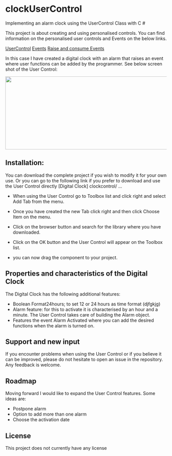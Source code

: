 # clockUserControl
 Implementing an alarm clock using the UserControl Class with C #


This project is about creating and using personalised controls. 
You can find information on the personalised user controls and Events on the below links.

[UserControl](https://docs.microsoft.com/en-us/dotnet/api/system.windows.forms.usercontrol?view=netframework-4.7.2)
[Events](https://docs.microsoft.com/en-us/dotnet/csharp/language-reference/keywords/event) 
[Raise and consume Events](https://docs.microsoft.com/en-us/dotnet/standard/events/how-to-raise-and-consume-events)

In this case I have created a digital clock with an alarm that raises an event where user functions can be added by the programmer. See below screen shot of the User Control:

<p align="center">
  <img width="508" height="228" src="https://github.com/miquelpaucasesnoves/clockUserControl/blob/main/screenshots/screenshot.png">
</p>


## Installation: 

You can download the complete project if you wish to modify it for your own use.
Or you can go to the following link if you prefer to download and use the User Control directly [Digital Clock] clockcontrol/ …

- When using the User Control go to Toolbox list and click right and select Add Tab from the menu.

- Once you have created the new Tab click right and then click Choose Item on the menu.

- Click on the browser button and search for the library where you have downloaded.

- Click on the OK button and the User Control will appear on the Toolbox list.

- you can now drag the component to your project.

## Properties and characteristics of the Digital Clock

The Digital Clock has the following additional features:
- Boolean Format24hours; to set 12 or 24 hours as time format (djfgkjg)
- Alarm feature: for this to activate it is characterised by an hour and a minute. The User Control takes care of building the Alarm object.
- Features the event Alarm Activated where you can add the desired functions when the alarm is turned on.

## Support and new input

If you encounter problems when using the User Control or if you believe it can be improved, please do not hesitate to open an issue in the repository. Any feedback is welcome.

## Roadmap

Moving forward I would like to expand the User Control features. Some ideas are:

- Postpone alarm
- Option to add more than one alarm
- Choose the activation date

## License 

This project does not currently have any license
